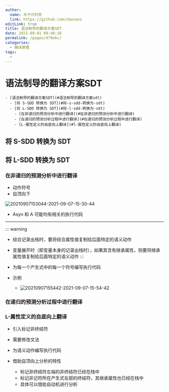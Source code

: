 ```yaml
---
author: 
  name: 木子识时务
  link: https://github.com/sbwcwso
editLink: true
title: 语法制导的翻译方案SDT
date: 2021-09-01 09:48:18
permalink: /pages/d79ebc/
categories: 
  - 编译原理
tags: 
  - 
---
```


# 语法制导的翻译方案SDT

```markmap
- [语法制导的翻译方案SDT](#语法制导的翻译方案sdt)
  - [将 S-SDD 转换为 SDT](#将-s-sdd-转换为-sdt)
  - [将 L-SDD 转换为 SDT](#将-l-sdd-转换为-sdt)
    - [在非递归的预测分析中进行翻译](#在非递归的预测分析中进行翻译)
    - [在递归的预测分析过程中进行翻译](#在递归的预测分析过程中进行翻译)
    - [L-属性定义的自底向上翻译](#l-属性定义的自底向上翻译)
```

## 将 S-SDD 转换为 SDT

## 将 L-SDD 转换为 SDT

### 在非递归的预测分析中进行翻译

* 动作符号
* 自顶向下

![20210907153044-2021-09-07-15-30-44](https://cdn.jsdelivr.net/gh/sbwcwso/PicBed@master/20210907153044-2021-09-07-15-30-44.png)
* Asyn 和 A 可能均有相关的执行代码

---

::: warning
* 综合记录出栈时，要将综合属性值复制给后面特定的语义动作
* 变量展开时（即变量本身的记录出栈时），如果其含有继承属性，则要将继承属性值复制给后面特定的语义动作
:::


* 为每一个产生式中的每一个符号编写执行代码

* 示例
  * ![20210907155442-2021-09-07-15-54-42](https://cdn.jsdelivr.net/gh/sbwcwso/PicBed@master/20210907155442-2021-09-07-15-54-42.png)

### 在递归的预测分析过程中进行翻译


### L-属性定义的自底向上翻译

* 引入标记非终结符
* 需要修改文法
* 为语义动作编写执行代码

* 借助自顶向上分析的特性
  * 标记非终结符左端的非终结符已经在栈中
  * 标记非记符所在产生式左部的终结符，其继承属性也已经在栈中
  * 具体可以借助自动机进行分析

